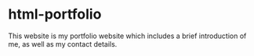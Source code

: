 # html-portfolio
This website is my portfolio website which includes a brief introduction of me, as well as my contact details.

